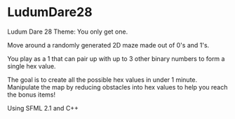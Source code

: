 LudumDare28
===========

Ludum Dare 28 Theme: You only get one.  

Move around a randomly generated 2D maze made out of 0's and 1's.  

You play as a 1 that can pair up with up to 3 other binary numbers to form a single hex value.  

The goal is to create all the possible hex values in under 1 minute.  
Manipulate the map by reducing obstacles into hex values to help you reach the bonus items!  

Using SFML 2.1 and C++
